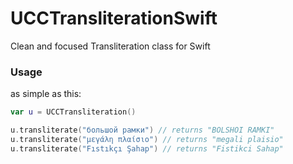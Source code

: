 UCCTransliterationSwift
=======================

Clean and focused Transliteration class for Swift

### Usage

as simple as this:

```swift
var u = UCCTransliteration()

u.transliterate("большой рамки") // returns "BOLSHOI RAMKI"
u.transliterate("μεγάλη πλαίσιο") // returns "megali plaisio"
u.transliterate("Fıstıkçı Şahap") // returns "Fistikci Sahap"
```
